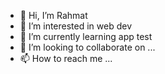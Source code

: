 - 👋 Hi, I’m Rahmat
- 👀 I’m interested in web dev
- 🌱 I’m currently learning app test
- 💞️ I’m looking to collaborate on ...
- 📫 How to reach me ...

<!---
xrahmat/xrahmat is a ✨ special ✨ repository because its `README.md` (this file) appears on your GitHub profile.
You can click the Preview link to take a look at your changes.
--->
